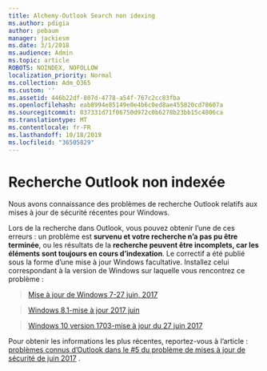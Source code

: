 ```yaml
---
title: Alchemy-Outlook Search non idexing
ms.author: pdigia
author: pebaum
manager: jackiesm
ms.date: 3/1/2018
ms.audience: Admin
ms.topic: article
ROBOTS: NOINDEX, NOFOLLOW
localization_priority: Normal
ms.collection: Adm_O365
ms.custom: ''
ms.assetid: 446b22df-807d-4778-a54f-767c2cc83fba
ms.openlocfilehash: eab8994e85149e0e4b6c0ed8ae455820cd78607a
ms.sourcegitcommit: 037331d71f06750d972c0b6278b23bb15c4806ca
ms.translationtype: MT
ms.contentlocale: fr-FR
ms.lasthandoff: 10/18/2019
ms.locfileid: "36505829"
---
```

# <a name="outlook-search-not-indexing"></a>Recherche Outlook non indexée

Nous avons connaissance des problèmes de recherche Outlook relatifs aux mises à jour de sécurité récentes pour Windows.
  
Lors de la recherche dans Outlook, vous pouvez obtenir l’une de ces erreurs : un problème est **survenu et votre recherche n’a pas pu être terminée**, ou les résultats de la **recherche peuvent être incomplets, car les éléments sont toujours en cours d’indexation**. Le correctif a été publié sous la forme d’une mise à jour Windows facultative. Installez celui correspondant à la version de Windows sur laquelle vous rencontrez ce problème : 
  
> [Mise à jour de Windows 7-27 juin, 2017](https://support.microsoft.com/kb/4022168.aspx)
    
> [Windows 8,1-mise à jour 2017 juin](https://support.microsoft.com/kb/4022720.aspx)
    
> [Windows 10 version 1703-mise à jour du 27 juin 2017](https://support.microsoft.com/kb/4022716.aspx)
    
Pour obtenir les informations les plus récentes, reportez-vous à l’article : [problèmes connus d’Outlook dans le #5 du problème de mises à jour de sécurité de juin 2017](https://support.office.com/article/Outlook-known-issues-in-the-June-2017-security-updates-3F6DBFFD-8505-492D-B19F-B3B89369ED9B.aspx) . 
  

